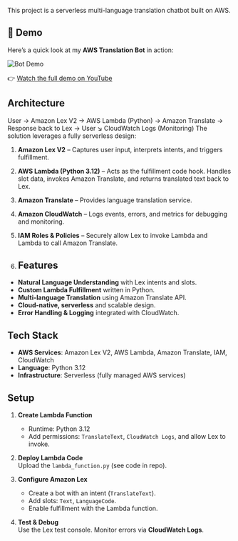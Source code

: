 This project is a serverless multi-language translation chatbot built on AWS. 

## 🎥 Demo

Here’s a quick look at my **AWS Translation Bot** in action:  

![Bot Demo](assets/demo.gif)  

👉 [Watch the full demo on YouTube](https://youtu.be/yBXSPX7Dyuk)
## Architecture

User → Amazon Lex V2 → AWS Lambda (Python) → Amazon Translate → Response back to Lex → User
                   ↘︎ CloudWatch Logs (Monitoring)
The solution leverages a fully serverless design:

1. **Amazon Lex V2** – Captures user input, interprets intents, and triggers fulfillment.  
2. **AWS Lambda (Python 3.12)** – Acts as the fulfillment code hook. Handles slot data, invokes Amazon Translate, and returns translated text back to Lex.  
3. **Amazon Translate** – Provides language translation service.  
4. **Amazon CloudWatch** – Logs events, errors, and metrics for debugging and monitoring.  
5. **IAM Roles & Policies** – Securely allow Lex to invoke Lambda and Lambda to call Amazon Translate.

6. ## Features
- **Natural Language Understanding** with Lex intents and slots.
- **Custom Lambda Fulfillment** written in Python.
- **Multi-language Translation** using Amazon Translate API.
- **Cloud-native, serverless** and scalable design.
- **Error Handling & Logging** integrated with CloudWatch.

## Tech Stack
- **AWS Services**: Amazon Lex V2, AWS Lambda, Amazon Translate, IAM, CloudWatch  
- **Language**: Python 3.12  
- **Infrastructure**: Serverless (fully managed AWS services)  

## Setup
1. **Create Lambda Function**  
   - Runtime: Python 3.12  
   - Add permissions: `TranslateText`, `CloudWatch Logs`, and allow Lex to invoke.  

2. **Deploy Lambda Code**  
   Upload the `lambda_function.py` (see code in repo).  

3. **Configure Amazon Lex**  
   - Create a bot with an intent (`TranslateText`).  
   - Add slots: `Text`, `LanguageCode`.  
   - Enable fulfillment with the Lambda function.  

4. **Test & Debug**  
   Use the Lex test console. Monitor errors via **CloudWatch Logs**.
